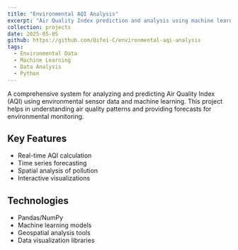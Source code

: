```yaml
---
title: "Environmental AQI Analysis"
excerpt: "Air Quality Index prediction and analysis using machine learning and environmental data"
collection: projects
date: 2025-05-05
github: https://github.com/Qifei-C/environmental-aqi-analysis
tags:
  - Environmental Data
  - Machine Learning
  - Data Analysis
  - Python
---
```


A comprehensive system for analyzing and predicting Air Quality Index (AQI) using environmental sensor data and machine learning. This project helps in understanding air quality patterns and providing forecasts for environmental monitoring.

## Key Features
- Real-time AQI calculation
- Time series forecasting
- Spatial analysis of pollution
- Interactive visualizations

## Technologies
- Pandas/NumPy
- Machine learning models
- Geospatial analysis tools
- Data visualization libraries